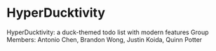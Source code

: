 # HyperDucktivity

HyperDucktivity: a duck-themed todo list with modern features 
Group Members: Antonio Chen, Brandon Wong, Justin Koida, Quinn Potter
